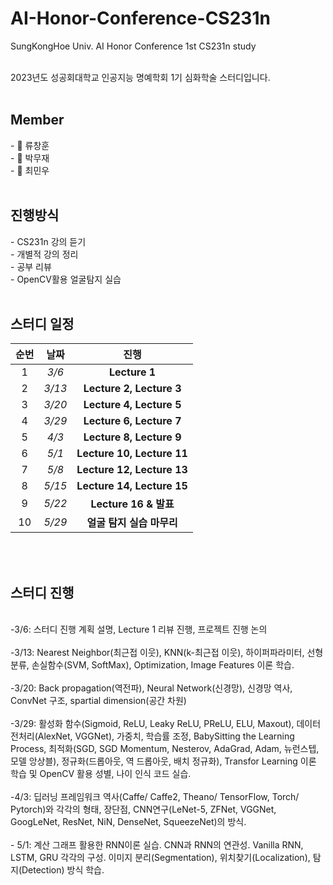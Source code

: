 # AI-Honor-Conference-CS231n
SungKongHoe Univ.  AI Honor Conference 1st CS231n study

<br>
2023년도 성공회대학교 인공지능 명예학회 1기 심화학술 스터디입니다.
<br>
<br>
<h2> Member </h2>
- 🧑 류창훈
<br> - 🧑 박무재
<br> - 🧑 최민우

<br>
<br>

<h2> 진행방식 </h2>
- CS231n 강의 듣기
<br> - 개별적 강의 정리
<br> - 공부 리뷰  
<br> - OpenCV활용 얼굴탐지 실습
<br>
<br>

<h2> 스터디 일정 </h5>


|순번|날짜|진행|
|:---:|:---:|:---:|
|1|*3/6*|**Lecture 1**|
|2|*3/13*|**Lecture 2, Lecture 3**|
|3|*3/20*|**Lecture 4, Lecture 5**|
|4|*3/29*|**Lecture 6, Lecture 7**|
|5|*4/3*|**Lecture 8, Lecture 9**|
|6|*5/1*|**Lecture 10, Lecture 11**|
|7|*5/8*|**Lecture 12, Lecture 13**|
|8|*5/15*|**Lecture 14, Lecture 15**|
|9|*5/22*|**Lecture 16 & 발표**|
|10|*5/29*|**얼굴 탐지 실습 마무리**|

<br>
<br>
<h2> 스터디 진행 </h2>
<br>
-3/6: 스터디 진행 계획 설명, Lecture 1 리뷰 진행, 프로젝트 진행 논의
<br>
<br> -3/13: Nearest Neighbor(최근접 이웃), KNN(k-최근접 이웃), 하이퍼파라미터, 선형분류, 손실함수(SVM, SoftMax), Optimization, Image Features 이론 학습.
<br>
<br> -3/20: Back propagation(역전파), Neural Network(신경망), 신경망 역사, ConvNet 구조, spartial dimension(공간 차원)
<br>
<br> -3/29: 활성화 함수(Sigmoid, ReLU, Leaky ReLU, PReLU, ELU, Maxout), 데이터 전처리(AlexNet, VGGNet), 가중치, 학습률 조정, BabySitting the Learning Process, 최적화(SGD, SGD Momentum, Nesterov, AdaGrad, Adam, 뉴런스텝, 모델 앙상블), 정규화(드롭아웃, 역 드롭아웃, 배치 정규화), Transfor Learning 이론 학습 및 OpenCV 활용 성별, 나이 인식 코드 실습.
<br>
<br> -4/3: 딥러닝 프레임워크 역사(Caffe/ Caffe2, Theano/ TensorFlow, Torch/ Pytorch)와 각각의 형태, 장단점, CNN연구(LeNet-5, ZFNet, VGGNet, GoogLeNet, ResNet, NiN, DenseNet, SqueezeNet)의 방식.
<br>
<br> - 5/1: 계산 그래프 활용한 RNN이론 실습. CNN과 RNN의 연관성. Vanilla RNN, LSTM, GRU 각각의 구성. 이미지 분리(Segmentation), 위치찾기(Localization), 탐지(Detection) 방식 학습.

